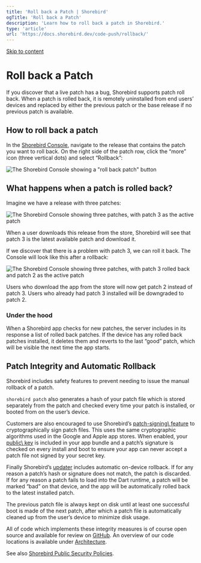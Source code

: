 ```yaml
---
title: 'Roll back a Patch | Shorebird'
ogTitle: 'Roll back a Patch'
description: 'Learn how to roll back a patch in Shorebird.'
type: 'article'
url: 'https://docs.shorebird.dev/code-push/rollback/'
---
```


[Skip to content](https://docs.shorebird.dev/code-push/rollback/#_top)

# Roll back a Patch

If you discover that a live patch has a bug, Shorebird supports patch roll back.
When a patch is rolled back, it is remotely uninstalled from end users’ devices
and replaced by either the previous patch or the base release if no previous
patch is available.

## How to roll back a patch

In the [Shorebird Console](https://console.shorebird.dev/), navigate to the
release that contains the patch you want to roll back. On the right side of the
patch row, click the “more” icon (three vertical dots) and select “Rollback”:

![The Shorebird Console showing a "roll back patch" button](https://github.com/user-attachments/assets/941fdc46-d0f3-463f-835f-5c8eb8a02e83)

## What happens when a patch is rolled back?

Imagine we have a release with three patches:

![The Shorebird Console showing three patches, with patch 3 as the active patch](https://github.com/user-attachments/assets/ee5d4e2b-eca3-4318-99e9-038c0134bfff)

When a user downloads this release from the store, Shorebird will see that patch
3 is the latest available patch and download it.

If we discover that there is a problem with patch 3, we can roll it back. The
Console will look like this after a rollback:

![The Shorebird Console showing three patches, with patch 3 rolled back and patch 2 as the active patch](https://github.com/user-attachments/assets/7ba4ff2c-5823-4c9f-a260-68ca6ce1e10a)

Users who download the app from the store will now get patch 2 instead of patch 3. Users who already had patch 3 installed will be downgraded to patch 2.

### Under the hood

When a Shorebird app checks for new patches, the server includes in its response
a list of rolled back patches. If the device has any rolled back patches
installed, it deletes them and reverts to the last “good” patch, which will be
visible the next time the app starts.

## Patch Integrity and Automatic Rollback

Shorebird includes safety features to prevent needing to issue the manual
rollback of a patch.

`shorebird patch` also generates a hash of your patch file which is stored
separately from the patch and checked every time your patch is installed, or
booted from on the user’s device.

Customers are also encouraged to use Shorebird’s [patch-signing\\
feature](https://docs.shorebird.dev/guides/patch-signing/) to cryptographically
sign patch files. This uses the same cryptographic algorithms used in the
Google and Apple app stores. When enabled, your [public\\
key](https://en.wikipedia.org/wiki/Public-key_cryptography) is included in your
app bundle and a patch’s signature is checked on every install and boot to
ensure your app can never accept a patch file not signed by your secret key.

Finally Shorebird’s [updater](https://github.com/shorebirdtech/updater) includes
automatic on-device rollback. If for any reason a patch’s hash or signature does
not match, the patch is discarded. If for any reason a patch fails to load into
the Dart runtime, a patch will be marked “bad” on that device, and the app will
be automatically rolled back to the latest installed patch.

The previous patch file is always kept on disk until at least one successful
boot is made of the next patch, after which a patch file is automatically
cleaned up from the user’s device to minimize disk usage.

All of code which implements these integrity measures is of course open source
and available for review on [GitHub](https://github.com/shorebirdtech/). An
overview of our code locations is available under [Architecture](https://docs.shorebird.dev/architecture).

See also [Shorebird Public Security Policies](https://handbook.shorebird.dev/security/).
